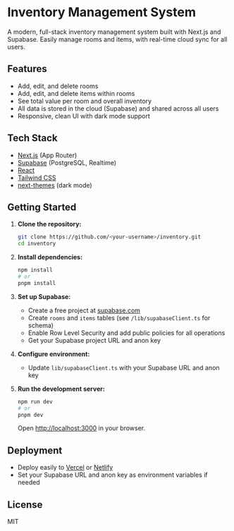 # Inventory Management System

A modern, full-stack inventory management system built with Next.js and Supabase. Easily manage rooms and items, with real-time cloud sync for all users.

## Features
- Add, edit, and delete rooms
- Add, edit, and delete items within rooms
- See total value per room and overall inventory
- All data is stored in the cloud (Supabase) and shared across all users
- Responsive, clean UI with dark mode support

## Tech Stack
- [Next.js](https://nextjs.org/) (App Router)
- [Supabase](https://supabase.com/) (PostgreSQL, Realtime)
- [React](https://react.dev/)
- [Tailwind CSS](https://tailwindcss.com/)
- [next-themes](https://github.com/pacocoursey/next-themes) (dark mode)

## Getting Started

1. **Clone the repository:**
   ```sh
   git clone https://github.com/<your-username>/inventory.git
   cd inventory
   ```

2. **Install dependencies:**
   ```sh
   npm install
   # or
   pnpm install
   ```

3. **Set up Supabase:**
   - Create a free project at [supabase.com](https://supabase.com/)
   - Create `rooms` and `items` tables (see `/lib/supabaseClient.ts` for schema)
   - Enable Row Level Security and add public policies for all operations
   - Get your Supabase project URL and anon key

4. **Configure environment:**
   - Update `lib/supabaseClient.ts` with your Supabase URL and anon key

5. **Run the development server:**
   ```sh
   npm run dev
   # or
   pnpm dev
   ```
   Open [http://localhost:3000](http://localhost:3000) in your browser.

## Deployment
- Deploy easily to [Vercel](https://vercel.com/) or [Netlify](https://netlify.com/)
- Set your Supabase URL and anon key as environment variables if needed

## License
MIT 
